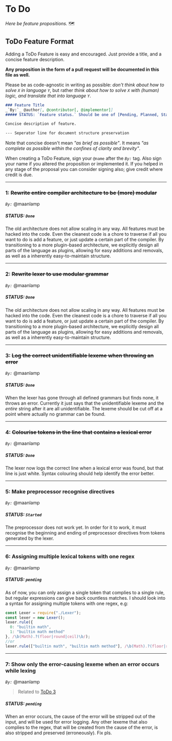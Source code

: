 # To Do
_Here be feature propositions._ 🗺️

## ToDo Feature Format
Adding a ToDo Feature is easy and encouraged. Just provide a title, and a concise feature description.

**Any proposition in the form of a pull request will be documented in this file as well.**

Please be as code-agnostic in writing as possible: _don't think about how to solve `X` in language `Y`_, but rather _think about how to solve `X` with (human) logic, and translate that into language `Y`_.

```md
### Feature Title
_`By:`_ @author[, @contributor[, @implementor]]
##### STATUS: `Feature status.` Should be one of [Pending, Planned, Started, Done, Rejected].

Concise description of feature.

--- Seperator line for document structure preservation
```

Note that concise doesn't mean _"as brief as possible"_. It means _"as complete as possible within the confines of clarity and brevity"_.

When creating a ToDo Feature, sign your `@name` after the _`By:`_ tag. Also sign your name if you altered the proposition or implemented it. If you helped in any stage of the proposal you can consider signing also; give credit where credit is due.

---

### 1: ~~Rewrite entire compiler architecture to be (more) modular~~
_`By:`_ @maanlamp
##### STATUS: `Done`

The old architecture does not allow scaling in any way. All features must be hacked into the code. Even the cleanest code is a chore to traverse if all you want to do is add a feature, or just update a certain part of the compiler. By transitioning to a more plugin-based architecture, we explicitly design all parts of the language as plugins, allowing for easy additions and removals, as well as a inherently easy-to-maintain structure.

---

### 2: ~~Rewrite lexer to use modular grammar~~
_`By:`_ @maanlamp
##### STATUS: `Done`

The old architecture does not allow scaling in any way. All features must be hacked into the code. Even the cleanest code is a chore to traverse if all you want to do is add a feature, or just update a certain part of the compiler. By transitioning to a more plugin-based architecture, we explicitly design all parts of the language as plugins, allowing for easy additions and removals, as well as a inherently easy-to-maintain structure.

---

### 3: ~~Log the correct unidentifiable lexeme when throwing an error~~
_`By:`_ @maanlamp
##### STATUS: `Done`

When the lexer has gone through all defined grammars but finds none, it throws an error. Currently it just says that the unidentifiable lexeme and the _entire_ string after it are all unidentifiable. The lexeme should be cut off at a point where actually no grammar can be found.

---

### 4: ~~Colourise tokens in the line that contains a lexical error~~
_`By:`_ @maanlamp
##### STATUS: `Done`

The lexer now logs the correct line when a lexical error was found, but that line is just white. Syntax colouring should help identify the error better.

---

### 5: Make preprocessor recognise directives
_`By:`_ @maanlamp
##### STATUS: `Started`

The preprocessor does not work yet. In order for it to work, it must recognise the beginning and ending of preprocessor directives from tokens generated by the lexer.

---

### 6: Assigning multiple lexical tokens with one regex
_`By:`_ @maanlamp
##### STATUS: `pending`

As of now, you can only assign a single token that complies to a single rule, but regular expressions can give back countless matches. I should look into a syntax for assigning multiple tokens with one regex, e.g:

```js
const Lexer = require("./Lexer");
const lexer = new Lexer();
lexer.rule({
  0: "builtin math",
  1: "builtin math method"
}, /\b(Math).?(floor|round|ceil)\b/);
//or
lexer.rule(["builtin math", "builtin math method"], /\b(Math).?(floor|round|ceil)\b/);
```

---

### 7: Show only the error-causing lexeme when an error occurs while lexing
_`By:`_ @maanlamp
> Related to [ToDo 3](#3-log-the-correct-unidentifiable-lexeme-when-throwing-an-error)
##### STATUS: `pending`

When an error occurs, the cause of the error will be stripped out of the input, and will be used for error logging. Any other lexeme that also complies to the regex, that will be created from the cause of the error, is also stripped and preserved (erroneously). Fix pls.